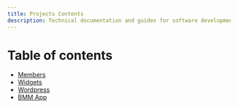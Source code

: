 ```yaml
---
title: Projects Contents
description: Technical documentation and guides for software development in BCC
---
```


# Table of contents

* [Members](bcc-membership-docs)
* [Widgets](bcc-widgets)
* [Wordpress](bcc-wp)
* [BMM App](bmm-app)
